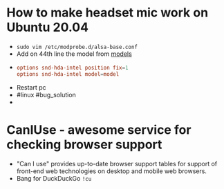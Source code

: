 # How to make headset mic work on Ubuntu 20.04
- `sudo vim /etc/modprobe.d/alsa-base.conf`
- Add on 44th line the model from [models](https://www.kernel.org/doc/html/latest/sound/hd-audio/models.html)
- ```conf
  options snd-hda-intel position fix=1
  options snd-hda-intel model=model
  ```
- Restart pc
- #linux #bug_solution
-
# CanIUse - awesome service for checking browser support
- "Can I use" provides up-to-date browser support tables for support of front-end web technologies on desktop and mobile web browsers.
- Bang for DuckDuckGo `!cu`
